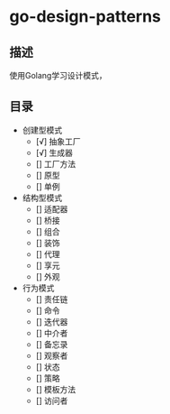 # go-design-patterns

## 描述
使用Golang学习设计模式，

## 目录
* 创建型模式
  *  [√] 抽象工厂
  *  [√] 生成器
  *  [] 工厂方法
  *  [] 原型
  *  [] 单例
* 结构型模式
  *  [] 适配器
  *  [] 桥接
  *  [] 组合
  *  [] 装饰
  *  [] 代理
  *  [] 享元
  *  [] 外观
* 行为模式
  *  [] 责任链
  *  [] 命令
  *  [] 迭代器 
  *  [] 中介者
  *  [] 备忘录
  *  [] 观察者
  *  [] 状态
  *  [] 策略
  *  [] 模板方法
  *  [] 访问者

